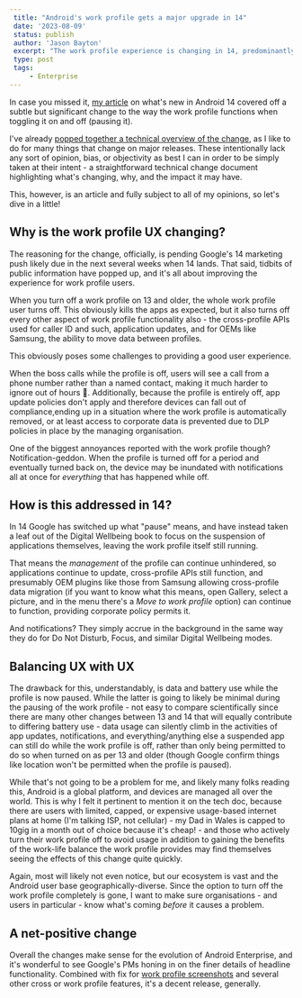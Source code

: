 ```yaml
---
 title: "Android's work profile gets a major upgrade in 14"
 date: '2023-08-09'
 status: publish 
 author: 'Jason Bayton' 
 excerpt: "The work profile experience is changing in 14, predominantly for the better. Here's a quick overview on what to expect." 
 type: post 
 tags: 
     - Enterprise 
---
```

In case you missed it, [my article](/blog/2023/04/android-enterprise-in-android-14/) on what's new in Android 14 covered off a subtle but significant change to the way the work profile functions when toggling it on and off (pausing it).

I've already [popped together a technical overview of the change](/android/android-14-work-profile-behaviour/), as I like to do for many things that change on major releases. These intentionally lack any sort of opinion, bias, or objectivity as best I can in order to be simply taken at their intent - a straightforward technical change document highlighting what's changing, why, and the impact it may have.

This, however, is an article and fully subject to all of my opinions, so let's dive in a little!

## Why is the work profile UX changing?

The reasoning for the change, officially, is pending Google's 14 marketing push likely due in the next several weeks when 14 lands. That said, tidbits of public information have popped up, and it's all about improving the experience for work profile users.

When you turn off a work profile on 13 and older, the whole work profile user turns off. This obviously kills the apps as expected, but it also turns off every other aspect of work profile functionality also - the cross-profile APIs used for caller ID and such, application updates, and for OEMs like Samsung, the ability to move data between profiles.

This obviously poses some challenges to providing a good user experience.

When the boss calls while the profile is off, users will see a call from a phone number rather than a named contact, making it much harder to ignore out of hours 🙂. Additionally, because the profile is entirely off, app update policies don't apply and therefore devices can fall out of compliance,ending up in a situation where the work profile is automatically removed, or at least access to corporate data is prevented due to DLP policies in place by the managing organisation.

One of the biggest annoyances reported with the work profile though? Notification-geddon. When the profile is turned off for a period and eventually turned back on, the device may be inundated with notifications all at once for _everything_ that has happened while off. 

## How is this addressed in 14?

In 14 Google has switched up what "pause" means, and have instead taken a leaf out of the Digital Wellbeing book to focus on the suspension of applications themselves, leaving the work profile itself still running.

That means the _management_ of the profile can continue unhindered, so applications continue to update, cross-profile APIs still function, and presumably OEM plugins like those from Samsung allowing cross-profile data migration (if you want to know what this means, open Gallery, select a picture, and in the menu there's a _Move to work profile_ option) can continue to function, providing corporate policy permits it.

And notifications? They simply accrue in the background in the same way they do for Do Not Disturb, Focus, and similar Digital Wellbeing modes. 

## Balancing UX with UX

The drawback for this, understandably, is data and battery use while the profile is now paused. While the latter is going to likely be minimal during the pausing of the work profile - not easy to compare scientifically since there are many other changes between 13 and 14 that will equally contribute to differing battery use - data usage can silently climb in the activities of app updates, notifications, and everything/anything else a suspended app can still do while the work profile is off, rather than only being permitted to do so when turned on as per 13 and older (though Google confirm things like location won't be permitted when the profile is paused).

While that's not going to be a problem for me, and likely many folks reading this, Android is a global platform, and devices are managed all over the world. This is why I felt it pertinent to mention it on the tech doc, because there are users with limited, capped, or expensive usage-based internet plans at home (I'm talking ISP, not cellular) - my Dad in Wales is capped to 10gig in a month out of choice because it's cheap! - and those who actively turn their work profile off to avoid usage in addition to gaining the benefits of the work-life balance the work profile provides may find themselves seeing the effects of this change quite quickly.

Again, most will likely not even notice, but our ecosystem is vast and the Android user base geographically-diverse. Since the option to turn off the work profile completely is gone, I want to make sure organisations - and users in particular - know what's coming _before_ it causes a problem.

## A net-positive change

Overall the changes make sense for the evolution of Android Enterprise, and it's wonderful to see Google's PMs honing in on the finer details of headline functionality. Combined with fix for [work profile screenshots](/blog/2023/04/android-enterprise-in-android-14/#correct-saving-of-screenshots-for-work-profile-applications) and several other cross or work profile features, it's a decent release, generally.